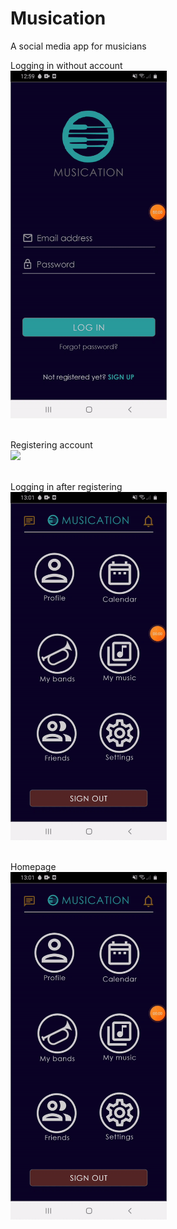 # Musication
A social media app for musicians


Logging in without account <br>
<img src="login_fail_gif.gif" width="250">
<br><br>

Registering account <br>
<img src="musication_register_gif.gif" width="250">
<br><br>

Logging in after registering <br>
<img src="login_success_gif.gif" width="250">
<br><br>

Homepage <br>
<img src="musication_home_gif.gif" width="250">

